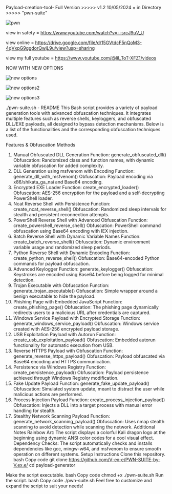 Payload-creation-tool-
Full Version >>>>> v1.2 10/05/2024 = in Directory >>>>> "pwn-suite"


![pwn](https://github.com/user-attachments/assets/85bd6181-07cb-4614-b08a-bf6a14961205)


view in safety = https://www.youtube.com/watch?v=--srcJ9uV_U

view online = https://drive.google.com/file/d/15GVtdcF5nQoM3-4qVxpG9ggdorQwjL9u/view?usp=sharing

view my full youtube = https://www.youtube.com/@lil_ToT-XFZ1/videos


NOW WITH NEW OPTIONS 

![new options](https://github.com/user-attachments/assets/1cd25316-550e-4820-8d22-6d03228a043f)

![new options2](https://github.com/user-attachments/assets/0743f9c2-4d9a-499b-b405-35a90dd7eae9)

![new options3](https://github.com/user-attachments/assets/90a39fba-db2e-4b3a-9008-3a83682abf98)



./pwn-suite.sh - README
This Bash script provides a variety of payload generation tools with advanced obfuscation techniques. It integrates multiple features such as reverse shells, keyloggers, and obfuscated DLL/EXE payloads, all designed to bypass detection mechanisms. Below is a list of the functionalities and the corresponding obfuscation techniques used.

Features & Obfuscation Methods
1. Manual Obfuscated DLL Generation
Function: generate_obfuscated_dll()
Obfuscation: Randomized class and function names, with dynamic variable obfuscation for added complexity.
2. DLL Generation using msfvenom with Encoding
Function: generate_dll_with_msfvenom()
Obfuscation: Payload encoding via x86/shikata_ga_nai and Base64 encoding.
3. Encrypted EXE Loader
Function: create_encrypted_loader()
Obfuscation: AES-256 encryption for the payload and a self-decrypting PowerShell loader.
4. Ncat Reverse Shell with Persistence
Function: create_ncat_reverse_shell()
Obfuscation: Randomized sleep intervals for stealth and persistent reconnection attempts.
5. PowerShell Reverse Shell with Advanced Obfuscation
Function: create_powershell_reverse_shell()
Obfuscation: PowerShell command obfuscation using Base64 encoding with IEX injection.
6. Batch Reverse Shell with Dynamic Variable Names
Function: create_batch_reverse_shell()
Obfuscation: Dynamic environment variable usage and randomized sleep periods.
7. Python Reverse Shell with Dynamic Encoding
Function: create_python_reverse_shell()
Obfuscation: Base64-encoded Python commands for payload obfuscation.
8. Advanced Keylogger
Function: generate_keylogger()
Obfuscation: Keystrokes are encoded using Base64 before being logged for minimal detection.
9. Trojan Executable with Obfuscation
Function: generate_trojan_executable()
Obfuscation: Simple wrapper around a benign executable to hide the payload.
10. Phishing Page with Embedded JavaScript
Function: create_phishing_page()
Obfuscation: The phishing page dynamically redirects users to a malicious URL after credentials are captured.
11. Windows Service Payload with Encrypted Storage
Function: generate_windows_service_payload()
Obfuscation: Windows service created with AES-256 encrypted payload storage.
12. USB Exploitation Payload with Autorun
Function: create_usb_exploitation_payload()
Obfuscation: Embedded autorun functionality for automatic execution from USB.
13. Reverse HTTPS Payload with Obfuscation
Function: generate_reverse_https_payload()
Obfuscation: Payload obfuscated via Base64 encoding and HTTPS communication.
14. Persistence via Windows Registry
Function: create_persistence_payload()
Obfuscation: Payload persistence achieved through Windows Registry modification.
15. Fake Update Payload
Function: generate_fake_update_payload()
Obfuscation: Simulated system update, meant to distract the user while malicious actions are performed.
16. Process Injection Payload
Function: create_process_injection_payload()
Obfuscation: Injects a DLL into a target process with manual error handling for stealth.
17. Stealthy Network Scanning Payload
Function: generate_network_scanning_payload()
Obfuscation: Uses nmap stealth scanning to avoid detection while scanning the network.
Additional Notes
Rainbow Art: The script displays a colorful Kali dragon logo at the beginning using dynamic ANSI color codes for a cool visual effect.
Dependency Checks: The script automatically checks and installs dependencies like gcc, mingw-w64, and msfvenom to ensure smooth operation on different systems.
Setup Instructions
Clone this repository.
bash
Copy code
git clone https://github.com/V-ex-e/PWN-SUITE-by-V.ex.e/
cd payload-generator

Make the script executable.
bash
Copy code
chmod +x ./pwn-suite.sh
Run the script.
bash
Copy code
./pwn-suite.sh
Feel free to customize and expand the script to suit your needs!
